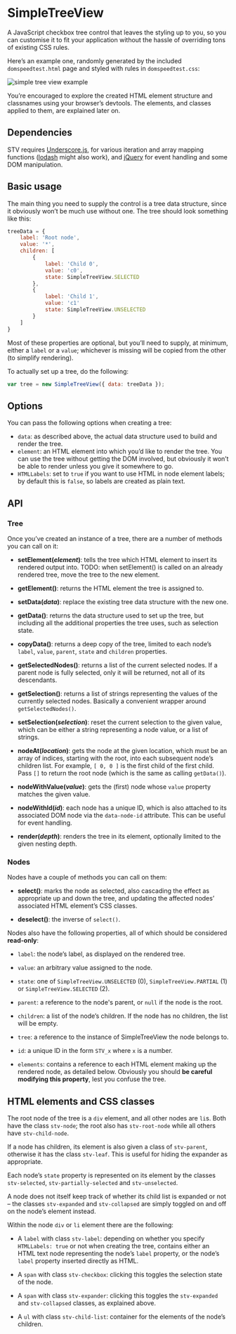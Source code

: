 # SimpleTreeView

A JavaScript checkbox tree control that leaves the styling up to you, so you can
customise it to fit your application without the hassle of overriding tons of
existing CSS rules.

Here’s an example one, randomly generated by the included `domspeedtest.html`
page and styled with rules in `domspeedtest.css`:

![simple tree view example](http://andyf.me/media/misc/simpletreeview-lorem-example.png)

You’re encouraged to explore the created HTML element structure and classnames
using your browser’s devtools. The elements, and classes applied to them, are
explained later on.

## Dependencies

STV requires [Underscore.js](http://underscorejs.org/), for various iteration
and array mapping functions ([lodash](https://lodash.com/) might also work), and
[jQuery](http://jquery.com/) for event handling and some DOM manipulation.

## Basic usage

The main thing you need to supply the control is a tree data structure, since it
obviously won’t be much use without one. The tree should look something like
this:

```javascript
treeData = {
    label: 'Root node',
    value: '*',
    children: [
        {
            label: 'Child 0',
            value: 'c0',
            state: SimpleTreeView.SELECTED
        },
        {
            label: 'Child 1',
            value: 'c1'
            state: SimpleTreeView.UNSELECTED
        }
    ]
}
```

Most of these properties are optional, but you’ll need to supply, at minimum,
either a `label` or a `value`; whichever is missing will be copied from the
other (to simplify rendering).

To actually set up a tree, do the following:

```javascript
var tree = new SimpleTreeView({ data: treeData });
```

## Options

You can pass the following options when creating a tree:

- `data`: as described above, the actual data structure used to build and render
  the tree.
- `element`: an HTML element into which you’d like to render the tree. You can
  use the tree without getting the DOM involved, but obviously it won’t be able
  to render unless you give it somewhere to go.
- `HTMLLabels`: set to `true` if you want to use HTML in node element labels; by
  default this is `false`, so labels are created as plain text.

## API

### Tree

Once you’ve created an instance of a tree, there are a number of methods you can
call on it:

- **setElement(*element*)**: tells the tree which HTML element to insert its
  rendered output into. TODO: when setElement() is called on an already rendered
  tree, move the tree to the new element.

- **getElement()**: returns the HTML element the tree is assigned to.

- **setData(*data*)**: replace the existing tree data structure with the new
  one.

- **getData()**: returns the data structure used to set up the tree, but
  including all the additional properties the tree uses, such as selection
  state.

- **copyData()**: returns a deep copy of the tree, limited to each node’s
  `label`, `value`, `parent`, `state` and `children` properties.

- **getSelectedNodes()**: returns a list of the current selected nodes. If a
  parent node is fully selected, only it will be returned, not all of its
  descendants.

- **getSelection()**: returns a list of strings representing the values of the
  currently selected nodes. Basically a convenient wrapper around
  `getSelectedNodes()`.

- **setSelection(*selection*)**: reset the current selection to the given value,
  which can be either a string representing a node value, or a list of strings.

- **nodeAt(*location*)**: gets the node at the given location, which must be an
  array of indices, starting with the root, into each subsequent node’s children
  list. For example, `[ 0, 0 ]` is the first child of the first child. Pass `[]`
  to return the root node (which is the same as calling `getData()`).

- **nodeWithValue(*value*)**: gets the (first) node whose `value` property matches the given value.

- **nodeWithId(*id*)**: each node has a unique ID, which is also attached to its
  associated DOM node via the `data-node-id` attribute. This can be useful for
  event handling.

- **render(*depth*)**: renders the tree in its element, optionally limited to
  the given nesting depth.

### Nodes

Nodes have a couple of methods you can call on them:

- **select()**: marks the node as selected, also cascading the effect as
  appropriate up and down the tree, and updating the affected nodes’ associated
  HTML element’s CSS classes.

- **deselect()**: the inverse of `select()`.

Nodes also have the following properties, all of which should be considered
**read-only**:

- `label`: the node’s label, as displayed on the rendered tree.

- `value`: an arbitrary value assigned to the node.

- `state`: one of `SimpleTreeView.UNSELECTED` (0), `SimpleTreeView.PARTIAL` (1)
  or `SimpleTreeView.SELECTED` (2).

- `parent`: a reference to the node's parent, or `null` if the node is the root.

- `children`: a list of the node’s children. If the node has no children, the
  list will be empty.

- `tree`: a reference to the instance of SimpleTreeView the node belongs to.

- `id`: a unique ID in the form `STV_x` where `x` is a number.

- `elements`: contains a reference to each HTML element making up the rendered
  node, as detailed below. Obviously you should **be careful modifying this
  property**, lest you confuse the tree.

## HTML elements and CSS classes

The root node of the tree is a `div` element, and all other nodes are `li`s.
Both have the class `stv-node`; the root also has `stv-root-node` while all
others have `stv-child-node`.

If a node has children, its element is also given a class of `stv-parent`,
otherwise it has the class `stv-leaf`. This is useful for hiding the expander as
appropriate.

Each node’s `state` property is represented on its element by the classes
`stv-selected`, `stv-partially-selected` and `stv-unselected`.

A node does not itself keep track of whether its child list is expanded or not –
the classes `stv-expanded` and `stv-collapsed` are simply toggled on and off on
the node’s element instead.

Within the node `div` or `li` element there are the following:

- A `label` with class `stv-label`: depending on whether you specify
  `HTMLLabels: true` or not when creating the tree, contains either an HTML text
  node representing the node’s `label` property, or the node’s `label` property
  inserted directly as HTML.

- A `span` with class `stv-checkbox`: clicking this toggles the selection state
  of the node.

- A `span` with class `stv-expander`: clicking this toggles the `stv-expanded`
  and `stv-collapsed` classes, as explained above.

- A `ul` with class `stv-child-list`: container for the elements of the node’s
  children.
